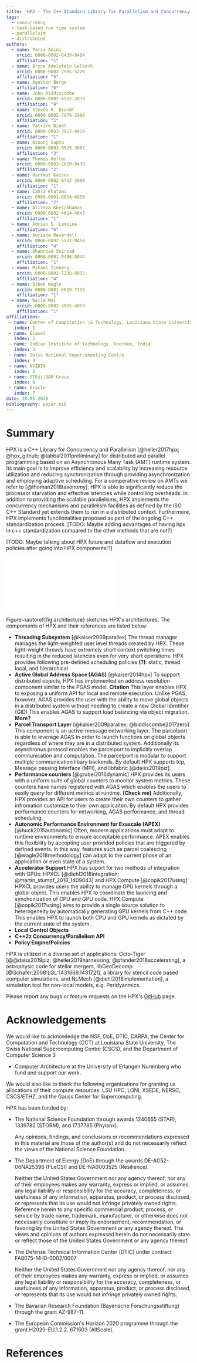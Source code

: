 ```yaml
---
title: 'HPX - The C++ Standard Library for Parallelism and Concurrency'
tags:
  - concurrency
  - task-based run time system
  - parallelsim
  - distributed
authors:
  - name: Parsa Amini
    orcid: 0000-0002-6439-8404
    affiliation: "1"
  - name: Bryce Adelstein Lelbach
    orcid: 0000-0002-7995-5226
    affiliation: "5"
  - name: Agustín Berge
    affiliation: "6"
  - name: John Biddiscombe
    orcid: 0000-0002-6552-2833
    affiliation: "4"
  - name: Steven R. Brandt
    orcid: 0000-0002-7979-2906
    affiliation: "1"
  - name: Patrick Diehl
    orcid: 0000-0003-3922-8419
    affiliation: "1"
  - name: Nikunj Gupta
    orcid: 0000-0003-0525-3667
    affiliation: "3"
  - name: Thomas Heller
    orcid: 0000-0003-2620-9438
    affiliation: "2"
  - name: Hartmut Kaiser
    orcid: 0000-0002-8712-2806
    affiliation: "1"
  - name: Zahra Khatami
    orcid: 0000-0001-6654-6856
    affiliation: "7"
  - name: Alireza Kheirkhahan
    orcid: 0000-0002-4624-4647
    affiliation: "1"
  - name: Adrian S. Lemoine
    affiliation: "6"
  - name: Auriane Reverdell
    orcid: 0000-0002-5531-0458
    affiliation: "4"
  - name: Shahrzad Shirzad
    orcid: 0000-0001-9496-8044
    affiliation: "1"
  - name: Mikael Simberg
    orcid: 0000-0002-7238-8935
    affiliation: "4"
  - name: Bibek Wagle
    orcid: 0000-0001-6619-7115
    affiliation: "1"
  - name: Weile Wei
    orcid: 0000-0002-3065-4959
    affiliation: "1"
affiliations:
 - name: Center of Computation \& Technology, Louisiana State University
   index: 1
 - name: Exasol
   index: 2
 - name: Indian Institute of Technology, Roorkee, India
   index: 3
 - name: Swiss National Supercomputing Centre
   index: 4
 - name: NVIDIA
   index: 5
 - name: STE$||$AR Group
   index: 6
 - name: Oracle
   index: 7
date: 28.05.2020
bibliography: paper.bib
---
```


# Summary

HPX is a C++ Library for Concurrency and Parallelism [@heller2017hpx; @hpx_github; @tabbal2011preliminary]
for distributed and parallel programming based on an Asynchronous Many Task (AMT) runtime system.
Its main goal is to improve efficiency and scalability by increasing resource utilization and reducing synchronization through providing asynchronization and employing adaptive scheduling. For a comperative review on AMTs we refer to [@thoman2018taxonomy]. HPX is able to significantly reduce the processor starvation and effective latencies while controlling overheads.
In addition to providing the scalable parallelisms, HPX implements the concurrency mechanisms and parallelism facilities as defined by the ISO C++ Standard yet extends them to run in a distributed context. Furthermore, HPX implements functionalities proposed as part of the ongoing C++ standardization process. [TODO: Maybe adding advantages of having hpx in c++ standardization compared to the other methods that are not?]

[TODO: Maybe talking about HPX future and dataflow and execution policies after going into HPX components!?]


![Sketch of HPX's architecture with all the components and their interactions.\label{fig:architecture}](hpx_architecture.pdf)


Figure~\autoref{fig:architecture} sketches HPX's architectures. The compoments of HPX and their references are listed below:

- **Threading Subsystem** [@kaiser2009parallex] The thread manager manages
    the light-weighted user level threads created by HPX. These light-weight threads have extremely short context switching times resulting in the reduced latencies even for very short operations. HPX provides
    following pre-defined scheduling policies **(?)**: static, thread
    local, and hierarchical.
- **Active Global Address Space (AGAS)** [@kaiser2014hpx]
    To support distributed objects, HPX has implemented an address
    resolution component similar to the PGAS model. **Citation**
    This layer enables HPX to exposing a uniform API for local and
    remote execution. Unlike PGAS, however, AGAS provides the user
    with the ability to move global objects in a distributed system
    without needing to create a new Global Identifier (GID)
    This enables AGAS to support load balancing via object migration.
    **More?**
- **Parcel Transport Layer** [@kaiser2009parallex; @biddiscombe2017zero]
    This component is an active-message networking layer.
    The parcelport is able to leverage AGAS in order to
    launch functions on global objects regardless of where
    they are in a distributed system.
    Additionally its asynchronus protocol enables the
    parcelport to implicitly overlap communication and computation.
    The parcelport is modular to support multiple communication libary
    backends. By default HPX supports tcp, Message passing Interface (MPI),
    and libfabric [@daiss2019piz].
- **Performance counters** [@grubel2016dynamic]
    HPX provides its users with a uniform suite of global counters
    to monitor system metrics. These counters have
    names registered with AGAS which enables the users to
    easily query for different metrics at runtime. **(Check me)**
    Additionally, HPX provides an API for users to create their
    own counters to gather infromation customize to thier own applicaiton.
    By default HPX provides performance counters for networking,
    AGAS performance, and thread scheduling.
- **Autonomic Performance Environment for Exascale (APEX)** [@huck2015autonomic]
    Often, modern applications must adapt to runtime environments
    to ensure acceptable performance. APEX enables this flexibility
    by accepting user provided policies that are triggered by defined events.
    In this way, features such as parcel coalescing [@wagle2018methodology] can adapt
    to the current phase of an application or even state of a system.
- **Accelerator Support**
    HPX has suport for two methods of integration with GPUs:
    HPXCL [@diehl2018integration; @martin_stumpf_2018_1409043] and HPX.Compute [@copik2017using]
    HPXCL provides users the ability to manage GPU kernels through a
    global object. This enables HPX to coordinate the launcing and
    synchonization of CPU and GPU code.
    HPX.Compute [@copik2017using] aims to provide a single source
    solution to heterogeneity by automatically generating GPU kernels
    from C++ code. This enables HPX to launch both CPU and GPU kernels
    as dictated by the current state of the system.
- **Local Control Objects**
- **C++2z Concurrency/Parallelism API**
- **Policy Engine/Policies**

HPX is utilized in a diverse set of applications:
Octo-Tiger [@@daiss2019piz; @heller2019harnessing; @pfander2018accelerating],
a astrophysic code for stellar mergers,
libGeoDecomp [@Schafer:2008:LGL:1431669.1431721],
a library for stencil code based computer simulations,
and NLMech [@diehl2018implementation], a simulation tool
for non-local models, e.g. Peridyanmics.

Please report any bugs or feature requests on the HPX's [GitHub](https://github.com/STEllAR-GROUP/hpx) page.



# Acknowledgements

We would like to acknowledge the NSF, DoE, DTIC, DARPA, the Center for
Computation and Technology (CCT) at Louisiana State University, The Swiss
National Supercomputing Centre (CSCS), and the Department of Computer Science 3
- Computer Architecture at the University of Erlangen Nuremberg who fund and
support our work.

We would also like to thank the following organizations for granting us
allocations of their compute resources: LSU HPC, LONI, XSEDE, NERSC, CSCS/ETHZ,
and the Gauss Center for Supercomputing.

HPX has been funded by:

- The National Science Foundation through awards 1240655 (STAR), 1339782
  (STORM), and 1737785 (Phylanx).

  Any opinions, findings, and conclusions or recommendations expressed in this
  material are those of the author(s) and do not necessarily reflect the views
  of the National Science Foundation.

- The Department of Energy (DoE) through the awards DE-AC52-06NA25396 (FLeCSI)
  and DE-NA0003525 (Resilience).

  Neither the United States Government nor any agency thereof, nor any of their
  employees makes any warranty, express or implied, or assumes any legal
  liability or responsibility for the accuracy, completeness, or usefulness of
  any information, apparatus, product, or process disclosed, or represents that
  its use would not infringe privately owned rights. Reference herein to any
  specific commercial product, process, or service by trade name, trademark,
  manufacturer, or otherwise does not necessarily constitute or imply its
  endorsement, recommendation, or favoring by the United States Government or
  any agency thereof. The views and opinions of authors expressed herein do not
  necessarily state or reflect those of the United States Government or any
  agency thereof.

- The Defense Technical Information Center (DTIC) under contract
  FA8075-14-D-0002/0007

  Neither the United States Government nor any agency thereof, nor any of their
  employees makes any warranty, express or implied, or assumes any legal
  liability or responsibility for the accuracy, completeness, or usefulness of
  any information, apparatus, product, or process disclosed, or represents that
  its use would not infringe privately owned rights.

- The Bavarian Research Foundation (Bayerische Forschungsstiftung) through the
  grant AZ-987-11.

- The European Commission's Horizon 2020 programme through the grant
  H2020-EU.1.2.2. 671603 (AllScale).

# References

